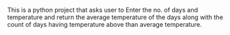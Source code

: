 This is a python project that asks user to Enter the no. of days and temperature and return the average temperature of the days along with the count of days having temperature above than average temperature.
